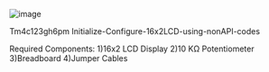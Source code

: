 ![image](https://github.com/user-attachments/assets/b0d6b157-da94-4626-9168-29ff779673de)

Tm4c123gh6pm
Initialize-Configure-16x2LCD-using-nonAPI-codes

Required Components:
1)16x2 LCD Display
2)10 KΩ Potentiometer
3)Breadboard
4)Jumper Cables


